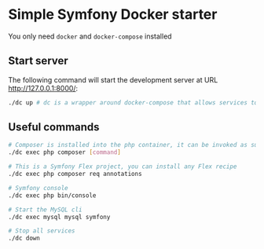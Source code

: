 # Simple Symfony Docker starter

You only need `docker` and `docker-compose` installed

## Start server

The following command will start the development server at URL http://127.0.0.1:8000/:

```bash
./dc up # dc is a wrapper around docker-compose that allows services to be run under the current user
```

## Useful commands

```bash
# Composer is installed into the php container, it can be invoked as such:
./dc exec php composer [command]

# This is a Symfony Flex project, you can install any Flex recipe
./dc exec php composer req annotations

# Symfony console
./dc exec php bin/console

# Start the MySQL cli
./dc exec mysql mysql symfony

# Stop all services
./dc down
```
